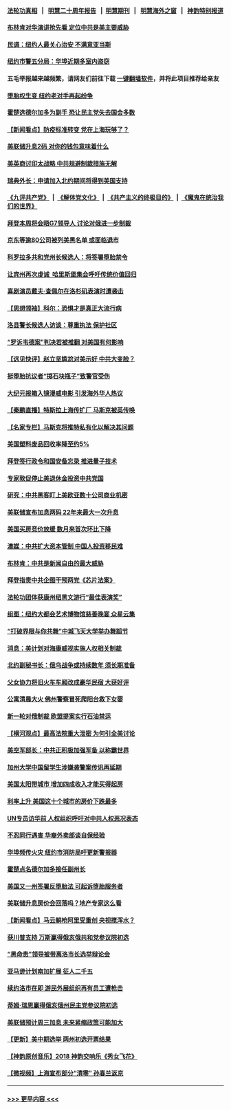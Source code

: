 #### [法轮功真相](https://github.com/gfw-breaker/truth/blob/master/README.md?t=0) &nbsp;&nbsp;|&nbsp;&nbsp; [明慧二十周年报告](https://github.com/gfw-breaker/mh-reports/blob/master/README.md?t=0) &nbsp;&nbsp;|&nbsp;&nbsp;[明慧期刊](https://github.com/gfw-breaker/mh-qikan) &nbsp;&nbsp;|&nbsp;&nbsp; [明慧海外之窗](https://github.com/gfw-breaker/mh-news/blob/master/README.md?t=0) &nbsp;&nbsp;|&nbsp;&nbsp; [神韵特别报道](https://github.com/gfw-breaker/mh-news/blob/master/shenyun.md?t=0)
#### [布林肯对华演讲抢先看 定位中共是美主要威胁](../pages/nsc412/n13727292.md?t=05052151) 
#### [民调：纽约人最关心治安 不满意亚当斯](../pages/nsc412/n13727583.md?t=05052151) 
#### [纽约市警五分局：华埠近期多室内盗窃](../pages/nsc412/n13727576.md?t=05052151) 
#### 五毛举报越来越频繁，请网友们前往下载 [一键翻墙软件](https://github.com/gfw-breaker/ssr-accounts)，并将此项目推荐给亲友
#### [堕胎权生变 纽约老对手再起纷争](../pages/nsc412/n13727540.md?t=05052151) 
#### [霍楚选德尔加多为副手 恐让民主党失去国会多数](../pages/nsc412/n13727554.md?t=05052151) 
#### [【新闻看点】防疫标准转变 党在上海玩够了？](../pages/nsc412/n13727183.md?t=05052151) 
#### [美联储升息2码 对你的钱包意味着什么](../pages/nsc412/n13727177.md?t=05052151) 
#### [美英商讨印太战略 中共规避制裁措施无解](../pages/nsc412/n13727536.md?t=05052151) 
#### [瑞典外长：申请加入北约期间将得到美国支持](../pages/nsc412/n13727517.md?t=05052151) 
#### [《九评共产党》](https://github.com/begood0513/9ping.md/blob/master/README.md) &nbsp;|&nbsp; [《解体党文化》](../../../../jtdwh.md/blob/master/README.md)  &nbsp;|&nbsp; [《共产主义的终极目的》](../../../../gczydzjmd.md/blob/master/README.md) &nbsp;|&nbsp; [《魔鬼在统治我们的世界》](../../../../mgztzwmdsj.md/blob/master/README.md) 
#### [拜登本周将会晤G7领导人 讨论对俄进一步制裁](../pages/nsc412/n13727495.md?t=05052151) 
#### [京东等逾80公司被列美黑名单 或面临退市](../pages/nsc412/n13727449.md?t=05052151) 
#### [科罗拉多共和党州长候选人：将签署堕胎禁令](../pages/nsc412/n13727324.md?t=05052151) 
#### [让宾州再次虔诚  哈里斯堡集会呼吁传统价值回归](../pages/nsc412/n13727474.md?t=05052151) 
#### [喜剧演员戴夫‧查佩尔在洛杉矶表演时遭袭击](../pages/nsc412/n13727448.md?t=05052151) 
#### [【思想领袖】科尔：恐惧才是真正大流行病](../pages/nsc412/n13723614.md?t=05052151) 
#### [洛县警长候选人访谈：尊重执法 保护社区](../pages/nsc412/n13727400.md?t=05052151) 
#### [“罗诉韦德案”判决若被推翻 对美国有何影响](../pages/nsc412/n13727219.md?t=05052151) 
#### [【远见快评】赵立坚尴尬对美示好 中共大变脸？](../pages/nsc412/n13727354.md?t=05052151) 
#### [挺堕胎抗议者“掷石块瓶子”致警官受伤](../pages/nsc412/n13727395.md?t=05052151) 
#### [大纪元报箱入镜漫威电影 引发海外华人热议](../pages/nsc412/n13727290.md?t=05052151) 
#### [【秦鹏直播】特斯拉上海传扩厂 马斯克被英传唤](../pages/nsc412/n13727348.md?t=05052151) 
#### [【名家专栏】马斯克将推特私有化以解决其问题](../pages/nsc412/n13727071.md?t=05052151) 
#### [美国塑料废品回收率降至约5%](../pages/nsc412/n13727330.md?t=05052151) 
#### [拜登签行政令和国安备忘录 推进量子技术](../pages/nsc412/n13727234.md?t=05052151) 
#### [专家敦促停止美退休金投资中共党国](../pages/nsc412/n13727289.md?t=05052151) 
#### [研究：中共黑客盯上美欧亚数十公司商业机密](../pages/nsc412/n13727250.md?t=05052151) 
#### [美联储宣布加息两码 22年来最大一次升息](../pages/nsc412/n13727237.md?t=05052151) 
#### [美国买房竞价放缓 数月来首次环比下降](../pages/nsc412/n13726763.md?t=05052151) 
#### [澳媒：中共扩大资本管制 中国人投资移民难](../pages/nsc412/n13727233.md?t=05052151) 
#### [布林肯：中共是新闻自由的最大威胁](../pages/nsc412/n13727223.md?t=05052151) 
#### [拜登指责中共企图干预两党《芯片法案》](../pages/nsc412/n13727200.md?t=05052151) 
#### [法轮功团体获康州纽黑文游行“最佳表演奖”](../pages/nsc412/n13726699.md?t=05052151) 
#### [组图：纽约大都会艺术博物馆慈善晚宴 众星云集](../pages/nsc412/n13726994.md?t=05052151) 
#### [“打破界限与你共舞”中城飞天大学举办舞蹈节](../pages/nsc412/n13726650.md?t=05052151) 
#### [消息：美计划对海康威视实施人权相关制裁](../pages/nsc412/n13727090.md?t=05052151) 
#### [北约副秘书长：俄乌战争或持续数年 须长期准备](../pages/nsc412/n13727098.md?t=05052151) 
#### [父女协力将旧火车车厢改成豪华民宿 大获好评](../pages/nsc412/n13726797.md?t=05052151) 
#### [公寓清晨大火 佛州警察冒死爬阳台救下女婴](../pages/nsc412/n13726783.md?t=05052151) 
#### [新一轮对俄制裁 欧盟提案实行石油禁运](../pages/nsc412/n13726977.md?t=05052151) 
#### [【横河观点】最高法院重大泄密 为何引全美讨论](../pages/nsc412/n13726525.md?t=05052151) 
#### [美空军部长：中共正积极加强军备 以称霸世界](../pages/nsc412/n13726877.md?t=05052151) 
#### [加州大学中国留学生涉嫌袭警案传讯再延期](../pages/nsc412/n13726754.md?t=05052151) 
#### [美国太阳带城市 增加四成收入才能买得起房](../pages/nsc412/n13726739.md?t=05052151) 
#### [利率上升 美国这十个城市的房价下跌最多](../pages/nsc412/n13726672.md?t=05052151) 
#### [UN专员访华前 人权组织呼吁对中共人权恶况表态](../pages/nsc412/n13726715.md?t=05052151) 
#### [不忍同行遇害 华裔外卖郎谈自保经验](../pages/nsc412/n13726709.md?t=05052151) 
#### [华埠频传火灾 纽约市消防局吁更新警报器](../pages/nsc412/n13726705.md?t=05052151) 
#### [霍楚点名德尔加多接任副州长](../pages/nsc412/n13726686.md?t=05052151) 
#### [美国又一州签署反堕胎法 可起诉堕胎服务者](../pages/nsc412/n13726564.md?t=05052151) 
#### [美联储升息房价会回落吗？地产专家这么看](../pages/nsc412/n13726486.md?t=05052151) 
#### [【新闻看点】马云躺枪阿里受重创 央视搅浑水？](../pages/nsc412/n13726396.md?t=05052151) 
#### [获川普支持 万斯赢得俄亥俄共和党参议院初选](../pages/nsc412/n13726613.md?t=05052151) 
#### [“黑命贵”领导被带离洛市长选举辩论会](../pages/nsc412/n13726627.md?t=05052151) 
#### [亚马逊计划南加扩展 征人二千五](../pages/nsc412/n13726609.md?t=05052151) 
#### [续约洛市在即 游民外展组织再有员工遭枪击](../pages/nsc412/n13726555.md?t=05052151) 
#### [蒂姆·瑞恩赢得俄亥俄州民主党参议院初选](../pages/nsc412/n13726578.md?t=05052151) 
#### [美联储预计周三加息 未来紧缩政策可能加大](../pages/nsc412/n13726509.md?t=05052151) 
#### [【更新】美中期选举 两州初选开票结果](../pages/nsc412/n13726542.md?t=05052151) 
#### [【神韵原创音乐】2018 神韵交响乐《秀女飞花》](../pages/nsc412/n13726533.md?t=05052151) 
#### [【微视频】上海宣布部分“清零” 孙春兰返京](../pages/nsc412/n13726317.md?t=05052151) 

----
#### [ >>> 更早内容 <<< ](../indexes/nsc412-earlier.md)
